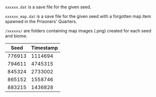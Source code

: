 `xxxxxx.dat` is a save file for the given seed.

`xxxxxx_map.dat` is a save file for the given seed with a forgotten map item spawned in the Prisoners' Quarters.

`/xxxxxx/` are folders containing map images (.png) created for each seed and biome.

| Seed   | Timestamp |
| ------ | --------- |
| 776913 | 1114694   |
| 794611 | 4745315   |
| 845324 | 2733002   |
| 865152 | 1558746   |
| 883215 | 1436828   |
